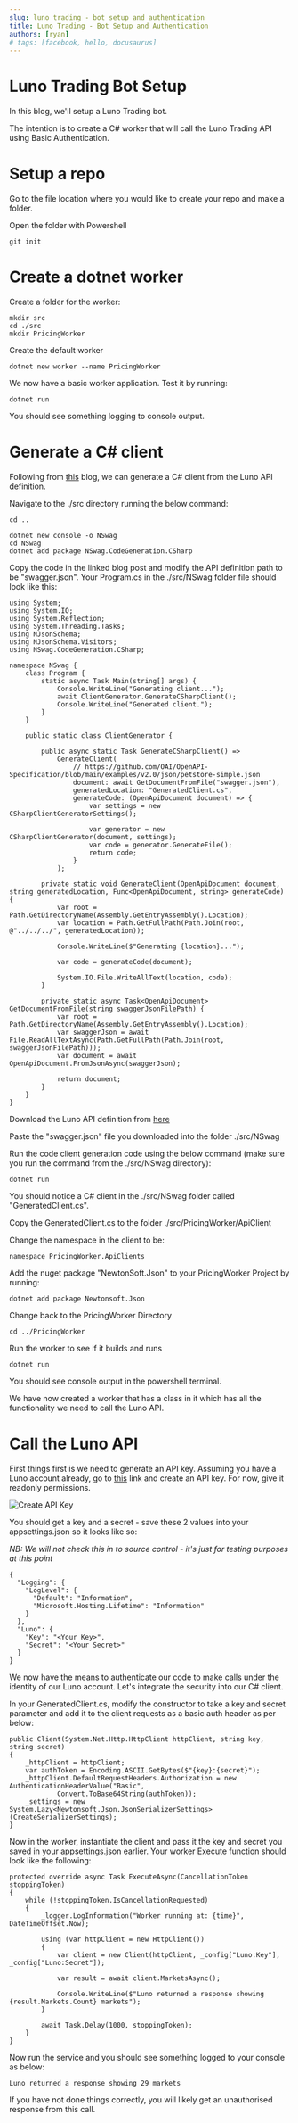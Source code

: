 ```yaml
---
slug: luno trading - bot setup and authentication
title: Luno Trading - Bot Setup and Authentication
authors: [ryan]
# tags: [facebook, hello, docusaurus]
---
```


# Luno Trading Bot Setup

In this blog, we'll setup a Luno Trading bot.

The intention is to create a C# worker that will call the Luno Trading API using Basic Authentication.

# Setup a repo

Go to the file location where you would like to create your repo and make a folder.

Open the folder with Powershell

```
git init
```

# Create a dotnet worker

Create a folder for the worker:

```
mkdir src
cd ./src
mkdir PricingWorker
```

Create the default worker

```
dotnet new worker --name PricingWorker
```

We now have a basic worker application. Test it by running:

```
dotnet run
```

You should see something logging to console output.

# Generate a C# client

Following from [this]("https://blog.johnnyreilly.com/2021/10/31/nswag-generated-c-sharp-client-property-name-clash/") blog, we can generate a C# client from the Luno API definition.

Navigate to the ./src directory running the below command:

```
cd ..
```

```
dotnet new console -o NSwag
cd NSwag
dotnet add package NSwag.CodeGeneration.CSharp
```

Copy the code in the linked blog post and modify the API definition path to be "swagger.json". Your Program.cs in the ./src/NSwag folder file should look like this:

```
using System;
using System.IO;
using System.Reflection;
using System.Threading.Tasks;
using NJsonSchema;
using NJsonSchema.Visitors;
using NSwag.CodeGeneration.CSharp;

namespace NSwag {
    class Program {
        static async Task Main(string[] args) {
            Console.WriteLine("Generating client...");
            await ClientGenerator.GenerateCSharpClient();
            Console.WriteLine("Generated client.");
        }
    }

    public static class ClientGenerator {

        public async static Task GenerateCSharpClient() =>
            GenerateClient(
                // https://github.com/OAI/OpenAPI-Specification/blob/main/examples/v2.0/json/petstore-simple.json
                document: await GetDocumentFromFile("swagger.json"),
                generatedLocation: "GeneratedClient.cs",
                generateCode: (OpenApiDocument document) => {
                    var settings = new CSharpClientGeneratorSettings();

                    var generator = new CSharpClientGenerator(document, settings);
                    var code = generator.GenerateFile();
                    return code;
                }
            );

        private static void GenerateClient(OpenApiDocument document, string generatedLocation, Func<OpenApiDocument, string> generateCode) {
            var root = Path.GetDirectoryName(Assembly.GetEntryAssembly().Location);
            var location = Path.GetFullPath(Path.Join(root, @"../../../", generatedLocation));

            Console.WriteLine($"Generating {location}...");

            var code = generateCode(document);

            System.IO.File.WriteAllText(location, code);
        }

        private static async Task<OpenApiDocument> GetDocumentFromFile(string swaggerJsonFilePath) {
            var root = Path.GetDirectoryName(Assembly.GetEntryAssembly().Location);
            var swaggerJson = await File.ReadAllTextAsync(Path.GetFullPath(Path.Join(root, swaggerJsonFilePath)));
            var document = await OpenApiDocument.FromJsonAsync(swaggerJson);

            return document;
        }
    }
}
```

Download the Luno API definition from [here]("blob:https://www.luno.com/99404f7d-d754-4a65-801b-a6bf87c486fc")

Paste the "swagger.json" file you downloaded into the folder ./src/NSwag

Run the code client generation code using the below command (make sure you run the command from the ./src/NSwag directory):

```
dotnet run
```

You should notice a C# client in the ./src/NSwag folder called "GeneratedClient.cs".

Copy the GeneratedClient.cs to the folder ./src/PricingWorker/ApiClient

Change the namespace in the client to be:

```
namespace PricingWorker.ApiClients
```

Add the nuget package "NewtonSoft.Json" to your PricingWorker Project by running:

```
dotnet add package Newtonsoft.Json
```

Change back to the PricingWorker Directory

```
cd ../PricingWorker
```

Run the worker to see if it builds and runs

```
dotnet run
```

You should see console output in the powershell terminal.

We have now created a worker that has a class in it which has all the functionality we need to call the Luno API.

# Call the Luno API

First things first is we need to generate an API key. Assuming you have a Luno account already, go to [this]("https://www.luno.com/wallet/security/api_keys") link and create an API key. For now, give it readonly permissions.

![Create API Key](./Create-API-Key.PNG)

You should get a key and a secret - save these 2 values into your appsettings.json so it looks like so:

_NB: We will not check this in to source control - it's just for testing purposes at this point_

```
{
  "Logging": {
    "LogLevel": {
      "Default": "Information",
      "Microsoft.Hosting.Lifetime": "Information"
    }
  },
  "Luno": {
    "Key": "<Your Key>",
    "Secret": "<Your Secret>"
  }
}

```

We now have the means to authenticate our code to make calls under the identity of our Luno account. Let's integrate the security into our C# client.

In your GeneratedClient.cs, modify the constructor to take a key and secret parameter and add it to the client requests as a basic auth header as per below:

```
public Client(System.Net.Http.HttpClient httpClient, string key, string secret)
{
    _httpClient = httpClient;
    var authToken = Encoding.ASCII.GetBytes($"{key}:{secret}");
    _httpClient.DefaultRequestHeaders.Authorization = new AuthenticationHeaderValue("Basic",
            Convert.ToBase64String(authToken));
    _settings = new System.Lazy<Newtonsoft.Json.JsonSerializerSettings>(CreateSerializerSettings);
}
```

Now in the worker, instantiate the client and pass it the key and secret you saved in your appsettings.json earlier. Your worker Execute function should look like the following:

```
protected override async Task ExecuteAsync(CancellationToken stoppingToken)
{
    while (!stoppingToken.IsCancellationRequested)
    {
        _logger.LogInformation("Worker running at: {time}", DateTimeOffset.Now);

        using (var httpClient = new HttpClient())
        {
            var client = new Client(httpClient, _config["Luno:Key"], _config["Luno:Secret"]);

            var result = await client.MarketsAsync();

            Console.WriteLine($"Luno returned a response showing {result.Markets.Count} markets");
        }

        await Task.Delay(1000, stoppingToken);
    }
}
```

Now run the service and you should see something logged to your console as below:

```
Luno returned a response showing 29 markets
```

If you have not done things correctly, you will likely get an unauthorised response from this call.
